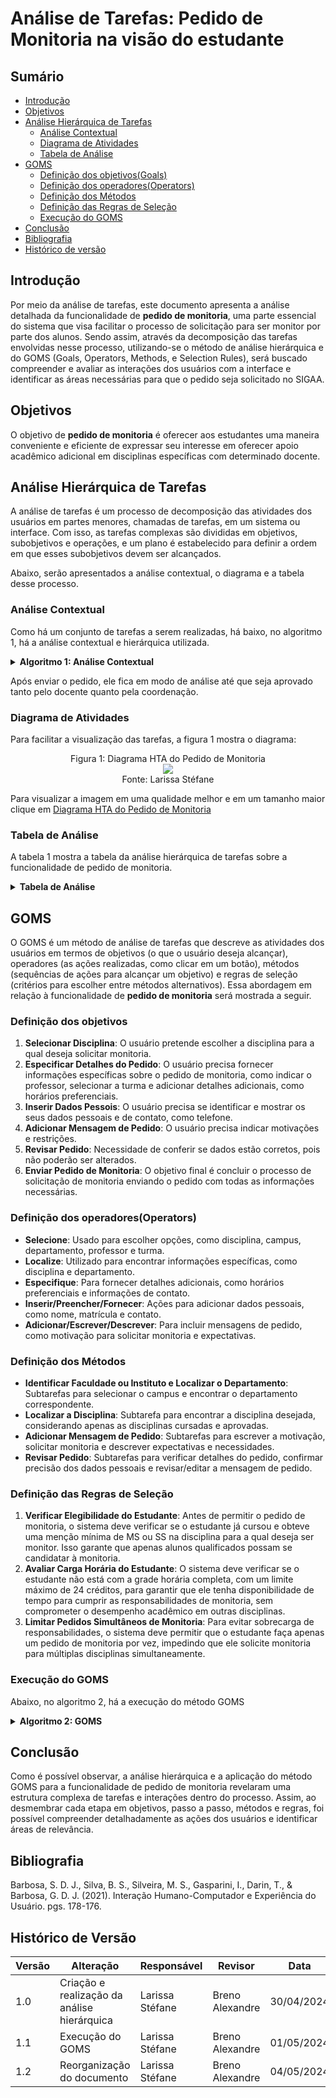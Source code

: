 # Análise de Tarefas: Pedido de Monitoria na visão do estudante

## Sumário
* [Introdução](#Introdução)
* [Objetivos](#Objetivos)
* [Análise Hierárquica de Tarefas](Análise-Hierárquica-de-Tarefas)
    * [Análise Contextual](#Análise-Contextual)
    * [Diagrama de Atividades](#Diagrama-de-Atividades)
    * [Tabela de Análise](#Tabela-de-Análise)
* [GOMS](#GOMS)
    * [Definição dos objetivos(Goals)](#Definição-dos-objetivos)
    * [Definição dos operadores(Operators)](#Definição-dos-operadores(Operators))
    * [Definição dos Métodos](#Definição-dos-Métodos )
    * [Definição das Regras de Seleção](#Definição-das-Regras-de-Seleção)
    * [Execução do GOMS](#Execução-do-GOMS)
* [Conclusão](#Conclusão)
* [Bibliografia](#Bibliografia)
* [Histórico de versão](#Histórico-de-versão)
  
## Introdução
Por meio da análise de tarefas, este documento apresenta a análise detalhada da funcionalidade de **pedido de monitoria**, uma parte essencial do sistema que visa facilitar o processo de solicitação para ser monitor por parte dos alunos. Sendo assim, através da decomposição das tarefas envolvidas nesse processo, utilizando-se o método de análise hierárquica e do GOMS (Goals, Operators, Methods, e Selection Rules), será buscado compreender e avaliar as interações dos usuários com a interface e identificar as áreas necessárias para que o pedido seja solicitado no SIGAA.

## Objetivos
O objetivo de **pedido de monitoria** é oferecer aos estudantes uma maneira conveniente e eficiente de expressar seu interesse em oferecer apoio acadêmico adicional em disciplinas específicas com determinado docente.

## Análise Hierárquica de Tarefas
A análise de tarefas é um processo de decomposição das atividades dos usuários em partes menores, chamadas de tarefas, em um sistema ou interface. Com isso, as tarefas complexas são divididas em objetivos, subobjetivos e operações, e um plano é estabelecido para definir a ordem em que esses subobjetivos devem ser alcançados.

Abaixo, serão apresentados a análise contextual, o diagrama e a tabela desse processo.


### Análise Contextual
Como há um conjunto de tarefas a serem realizadas, há baixo, no algoritmo 1, há a análise contextual e hierárquica utilizada.

<details>
  <summary size="20"><b> Algoritmo 1: Análise Contextual </b></summary> 

  **Algoritmo 1: Análise Contextual**

    0. Realizar Pedido de Monitoria (1>2)
      1. Selecionar Disciplina (1>2)
        1.1 Identificar Instituto ou Departamento (1+2) 
          1.1.1 Identificar Nível de Ensino
          1.1.2 Identificar Unidade 
       1.2 Localizar a Disciplina (Somente disciplinas cursadas e aprovadas) 
    
     2. Especificar Detalhes do Pedido (1>2)
    	 2.1 Escolher Professor 
    	 2.2 Selecionar Turma (Caso o professor lecione para diversas turmas da disciplina) 
    	 2.3 Adicionar Informações Adicionais (Horários preferenciais de atendimento, tópicos que possui mais facilidade, entre outros) 
    
     3. Inserir Dados Pessoais (1+2) 
    	 3.1 Preencher Nome e Fornecer Contato (E-mail mais utilizado e telefone) 
    	 3.2 Inserir Matrícula (Vai indicar o histórico no sistema)
    
     4. Adicionar Mensagem de Pedido (1+2)
    	 4.1 Escrever Motivação para Solicitar Monitoria 
    	 4.2 Descrever expectativas, necessidades e restrições 
    
     5. Revisar Pedido (1+2)
    	 5.1 Verificar Detalhes do Pedido 
    	 5.2 Confirmar Precisão dos Dados Pessoais 
    	 5.3 Revisar e Editar Mensagem de Pedido 
     6. Enviar Pedido de Monitoria 

**Fonte:** [Larissa Stéfane](https://github.com/SkywalkerSupreme)

</details>

Após enviar o pedido, ele fica em modo de análise até que seja aprovado tanto pelo docente quanto pela coordenação.

### Diagrama de Atividades

Para facilitar a visualização das tarefas, a figura 1 mostra o diagrama:

 <div align="center">
    Figura 1: Diagrama HTA do Pedido de Monitoria
    <br>
    <img src="https://raw.githubusercontent.com/Interacao-Humano-Computador/2024.1-SIGAA/main/docs/Midia/pedidoMOnitoriaHierarquica.png">
    <br>
     Fonte: Larissa Stéfane
    <br>
</div>

Para visualizar a imagem em uma qualidade melhor e em um tamanho maior clique em [Diagrama HTA do Pedido de Monitoria](https://raw.githubusercontent.com/Interacao-Humano-Computador/2024.1-SIGAA/main/docs/Midia/pedidoMOnitoriaHierarquica.png)

### Tabela de Análise
A tabela 1 mostra a tabela da análise hierárquica de tarefas sobre a funcionalidade de pedido de monitoria.

<details>
  <summary size="20"><b> Tabela de Análise </b></summary> 

**Tabela 1**: Análise Hierárquica de pedido de monitoria

| Objetivos/Operações                              | Relações      | Problemas e Recomendações                                                                                              |
|--------------------------------------------------|---------------|-----------------------------------------------------------------------------------------------------------------------|
| 0. Realizar Pedido de Monitoria                  | 1 > 2         | **Input**: Necessidade de monitoria em uma disciplina específica.<br>**Feedback**: Professor recebe pedido de monitoria para ser analisado.<br>**Plano**: Realizar a seleção da disciplina desejada.<br>**Recomendação**: Prosseguir para especificar os detalhes do pedido. |
| 1. Selecionar Disciplina                        | 1 > 2         | **Input**: Escolha da disciplina desejada.<br>**Feedback**: Lista de disciplinas disponíveis de acordo com os critérios selecionados.<br>**Plano:** Selecionar a disciplina desejada.<br>**Recomendação**: Identificar instituto ou departamento relevante. |
| 1.1 Identificar Instituto ou Departamento        | 1 + 2         | **Plano**: Pesquisar institutos e departamentos.<br>**Recomendação**: Selecionar o instituto ou departamento relevante.            |
| 1.1.1 Identificar Nível de Ensino                |         | **Plano**: Identificar o nível de ensino da disciplina selecionada.<br>**Recomendação**: Escolher o nível de ensino adequado.       |
| 1.1.2 Identificar Unidade                        |         | **Plano:** Identificar a unidade acadêmica responsável pela disciplina selecionada.<br>**Recomendação**: Escolher a unidade adequada. |
| 1.2 Localizar a Disciplina (Somente disciplinas cursadas e aprovadas) |  | **Plano**: Localizar a disciplina dentro da estrutura de disciplinas aprovadas.<br>**Recomendação**: Selecionar a disciplina corretamente. |
| 2. Especificar Detalhes do Pedido                | 1 > 2         | **Input**: Preferências de horários de atendimento e tópicos específicos de dificuldade.<br>**Plano**: Especificar os detalhes do pedido.<br>**Recomendação**: Escolher professor e turma adequados. |
| 2.1 Escolher Professor                           |        | **Plano**: Selecionar o professor desejado para a monitoria.<br>**Recomendação**: Escolher um professor com disponibilidade adequada. |
| 2.2 Selecionar Turma (Caso o professor lecione para diversas turmas da disciplina) |  | **Plano**: Escolher a turma desejada para a monitoria.<br>**Recomendação**: Escolher uma turma compatível com a disponibilidade. |
| 2.3 Adicionar Informações Adicionais             |         | **Plano**: Inserir informações adicionais relevantes para o pedido de monitoria.<br>**Recomendação**: Inserir informações relevantes e claras. |
| 3. Inserir Dados Pessoais                        | 1 + 2         | **Input**: Nome, e-mail principal e telefone para contato.<br>**Feedback**: Confirmação dos dados pessoais.<br>**Plano**: Inserir os dados pessoais necessários.<br>**Recomendação**: Revisar os dados inseridos. |
| 3.1 Preencher Nome e Fornecer Contato            |        | **Plano**: Preencher o nome e fornecer informações de contato.<br>**Recomendação**: Fornecer informações corretas e atualizadas. |
| 3.2 Inserir Matrícula                            |          | **Plano**: Inserir a matrícula do aluno.<br>**Recomendação**: Verificar a matrícula para garantir a precisão dos dados. |
| 4. Adicionar Mensagem de Pedido                  | 1 + 2         | **Input**: Necessidades de informações relevantes que orientam a autorização do pedido.<br>**Plano**: Escrever uma mensagem de pedido contendo motivação, expectativas e restrições.<br>**Recomendação**: Elaborar uma mensagem clara e concisa. |
| 4.1 Escrever Motivação para Solicitar Monitoria  |          | **Plano**: Escrever a motivação para solicitar a monitoria.<br>**Recomendação**: Expressar claramente as razões para a solicitação. |
| 4.2 Descrever expectativas, necessidades e restrições |  | **Plano**: Descrever as expectativas, necessidades e restrições para a monitoria.<br>**Recomendação**: Detalhar as expectativas de forma precisa. |
| 5. Revisar Pedido                               | 1 + 2         | **Input**: Necessidade de conferir, pois os dados não poderão ser alterados depois. <br>**Plano**: Revisar todos os detalhes do pedido antes de enviar.<br>**Recomendação**: Verificar cuidadosamente todas as informações inseridas. |
| 5.1 Verificar Detalhes do Pedido                 |         | **Plano**: Verificar se todos os detalhes do pedido estão corretos.<br>**Recomendação**: Revisar cada detalhe minuciosamente. |
| 5.2 Confirmar Precisão dos Dados Pessoais        |          | **Plano**: Confirmar se os dados pessoais inseridos estão corretos.<br>**Recomendação**: Verificar a precisão dos dados pessoais. |
| 5.3 Revisar e Editar Mensagem de Pedido          |          | **Plano**: Revisar e editar a mensagem de pedido conforme necessário.<br>**Recomendação**: Garantir que a mensagem esteja clara e completa. |
| 6. Enviar Pedido de Monitoria                    |               |**Input**: Enviar o pedido para avaliação. <br>**Plano**: Enviar o pedido de monitoria para avaliação.<br>Recomendação: Enviar o pedido somente após revisão completa. |

**Fonte:** [Larissa Stéfane](https://github.com/SkywalkerSupreme)

</details>

## GOMS
O GOMS é um método de análise de tarefas que descreve as atividades dos usuários em termos de objetivos (o que o usuário deseja alcançar), operadores (as ações realizadas, como clicar em um botão), métodos (sequências de ações para alcançar um objetivo) e regras de seleção (critérios para escolher entre métodos alternativos). Essa abordagem em relação à funcionalidade de **pedido de monitoria** será mostrada a seguir.

### Definição dos objetivos

1. **Selecionar Disciplina**: O usuário pretende escolher a disciplina para a qual deseja solicitar monitoria.
2. **Especificar Detalhes do Pedido**: O usuário precisa fornecer informações específicas sobre o
pedido de monitoria, como indicar o professor, selecionar a turma e adicionar detalhes adicionais, como horários preferenciais.
3. **Inserir Dados Pessois**: O usuário precisa se identificar e mostrar os seus dados pessoais e de contato, como telefone.
4.  **Adicionar Mensagem de Pedido**: O usuário precisa indicar motivações e restrições.
5.  **Revisar Pedido**: Necessidade de conferir se dados estão corretos, pois não poderão ser alterados.
6. **Enviar Pedido de Monitoria**: O objetivo final é concluir o processo de solicitação de monitoria enviando o pedido com todas as informações necessárias.

### Definição dos operadores(Operators)
- **Selecione**: Usado para escolher opções, como disciplina, campus, departamento, professor e turma.
- **Localize**: Utilizado para encontrar informações específicas, como disciplina e departamento.
- **Especifique**: Para fornecer detalhes adicionais, como horários preferenciais e informações de contato.
- **Inserir/Preencher/Fornecer**: Ações para adicionar dados pessoais, como nome, matrícula e contato.
- **Adicionar/Escrever/Descrever**: Para incluir mensagens de pedido, como motivação para solicitar monitoria e expectativas.
  
### Definição dos Métodos
- **Identificar Faculdade ou Instituto e Localizar o Departamento**: Subtarefas para selecionar o campus e encontrar o departamento correspondente.
- **Localizar a Disciplina**: Subtarefa para encontrar a disciplina desejada, considerando apenas as disciplinas cursadas e aprovadas.
- **Adicionar Mensagem de Pedido**: Subtarefas para escrever a motivação, solicitar monitoria e descrever expectativas e necessidades.
- **Revisar Pedido**: Subtarefas para verificar detalhes do pedido, confirmar precisão dos dados pessoais e revisar/editar a mensagem de pedido.

### Definição das Regras de Seleção

1. **Verificar Elegibilidade do Estudante**: Antes de permitir o pedido de monitoria, o sistema deve verificar se o estudante já cursou e obteve uma menção mínima de MS ou SS na disciplina para a qual deseja ser monitor. Isso garante que apenas alunos qualificados possam se candidatar à monitoria.
2. **Avaliar Carga Horária do Estudante**: O sistema deve verificar se o estudante não está com a grade horária completa, com um limite máximo de 24 créditos, para garantir que ele tenha disponibilidade de tempo para cumprir as responsabilidades de monitoria, sem comprometer o desempenho acadêmico em outras disciplinas.
3. **Limitar Pedidos Simultâneos de Monitoria**: Para evitar sobrecarga de responsabilidades, o sistema deve permitir que o estudante faça apenas um pedido de monitoria por vez, impedindo que ele solicite monitoria para múltiplas disciplinas simultaneamente.

### Execução do GOMS


Abaixo, no algoritmo 2, há a execução do método GOMS

<details>
  <summary size="20"><b> Algoritmo 2: GOMS </b></summary> 

**Algoritmo 2:** Execução do GOMS.
      
      GOAL 0: Realizar Pedido de Monitoria
      
      GOAL 1: Selecionar Disciplina
      - METHOD 1.A: Escolher Campus
        - METHOD 1.A.A: Identificar Faculdade ou Instituto
          - OPERATOR 1.A.A.1: Selecionar o campus desejado.
        - METHOD 1.A.B: Localizar o Departamento
          - OPERATOR 1.A.B.1: Localizar e selecionar o departamento correspondente ao campus escolhido.
      - METHOD 1.B: Localizar a Disciplina
        - OPERATOR 1.B.1: Navegar pelas disciplinas disponíveis.
        - SELECTION RULE 1.B.1: Selecionar apenas disciplinas cursadas e aprovadas, com menção mínima de MS ou SS.
      
      GOAL 2: Especificar Detalhes do Pedido
      - METHOD 2.A: Indicar Professor
        - OPERATOR 2.A.1: Selecionar o professor desejado, se aplicável.
      - METHOD 2.B: Selecionar Turma
        - OPERATOR 2.B.1: Escolher a turma desejada, se necessário.
      - METHOD 2.C: Adicionar Informações Adicionais
        - OPERATOR 2.C.1: Inserir detalhes adicionais, como horários preferenciais e tópicos específicos.
      
      GOAL 3: Inserir Dados Pessoais
      - METHOD 3.A: Preencher Nome
        - OPERATOR 3.A.1: Digitar o nome do estudante.
      - METHOD 3.B: Inserir Matrícula
        - OPERATOR 3.B.1: Digitar o número de matrícula do estudante.
      - METHOD 3.C: Fornecer Contato
        - OPERATOR 3.C.1: Inserir e-mail ou número de telefone do estudante.
      
      GOAL 4: Adicionar Mensagem de Pedido
      - METHOD 4.A: Escrever Motivação para Solicitar Monitoria
        - OPERATOR 4.A.1: Escrever a motivação para solicitar monitoria.
      - METHOD 4.B: Descrever Expectativas e Necessidades
        - OPERATOR 4.B.1: Descrever as expectativas e necessidades relacionadas à monitoria.
      
      GOAL 5: Revisar Pedido
      - METHOD 5.A: Verificar Detalhes do Pedido
        - OPERATOR 5.A.1: Revisar todos os detalhes do pedido.
      - METHOD 5.B: Confirmar Precisão dos Dados Pessoais
        - OPERATOR 5.B.1: Verificar a precisão dos dados pessoais inseridos.
      - METHOD 5.C: Revisar e Editar Mensagem de Pedido
        - OPERATOR 5.C.1: Revisar e editar a mensagem de pedido conforme necessário.
      
      GOAL 6: Enviar Pedido de Monitoria
      - METHOD 6.A: Enviar Pedido de Monitoria
        - OPERATOR 6.A.1: Clicar no botão de enviar para concluir o pedido de monitoria.

**Fonte:** [Larissa Stéfane](https://github.com/SkywalkerSupreme)

</details>

## Conclusão
Como é possível observar, a análise hierárquica e a aplicação do método GOMS para a funcionalidade de pedido de monitoria revelaram uma estrutura complexa de tarefas e interações dentro do processo. Assim, ao desmembrar cada etapa em objetivos, passo a passo, métodos e regras, foi possível compreender detalhadamente as ações dos usuários e identificar áreas de relevância.

## Bibliografia
Barbosa, S. D. J., Silva, B. S., Silveira, M. S., Gasparini, I., Darin, T., & Barbosa, G. D. J. (2021). Interação Humano-Computador e Experiência do Usuário. pgs. 178-176.

## Histórico de Versão
| Versão | Alteração | Responsável | Revisor | Data |
| - | - | - | - | - |
| 1.0 | Criação e realização da análise hierárquica| Larissa Stéfane | Breno Alexandre | 30/04/2024 |
| 1.1 | Execução do GOMS | Larissa Stéfane | Breno Alexandre | 01/05/2024 |
| 1.2 | Reorganização do documento | Larissa Stéfane | Breno Alexandre | 04/05/2024 |

